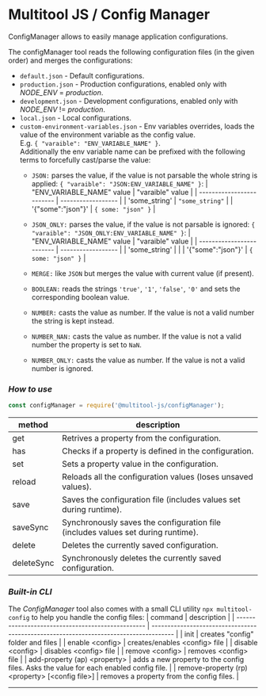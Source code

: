 # Multitool JS / Config Manager
ConfigManager allows to easily manage application configurations. 

The configManager tool reads the following configuration files (in the given order) and merges the configurations:
- `default.json` - Default configurations.
- `production.json` - Production configurations, enabled only with *NODE_ENV* = *production*.
- `development.json` - Development configurations, enabled only with *NODE_ENV* != *production*.
- `local.json` - Local configurations.
- `custom-environment-variables.json` - Env variables overrides, loads the value of the environment variable as the config value.   
  E.g. `{ "varaible": "ENV_VARIABLE_NAME" }`.   
  Additionally the env variable name can be prefixed with the following terms to forcefully cast/parse the value:
  - `JSON:` parses the value, if the value is not parsable the whole string is applied:
    `{ "varaible": "JSON:ENV_VARIABLE_NAME" }`:
    | "ENV_VARIABLE_NAME" value | "varaible" value   |
    | ------------------------- | ------------------ |
    | 'some_string'             | `"some_string"`    |
    | '{"some":"json"}'         | `{ some: "json" }` |

  - `JSON_ONLY:` parses the value, if the value is not parsable is ignored:
    `{ "varaible": "JSON_ONLY:ENV_VARIABLE_NAME" }`:
    | "ENV_VARIABLE_NAME" value | "varaible" value   |
    | ------------------------- | ------------------ |
    | 'some_string'             |                    |
    | '{"some":"json"}'         | `{ some: "json" }` |

  - `MERGE:` like `JSON` but merges the value with current value (if present).

  - `BOOLEAN:` reads the strings `'true'`, `'1'`, `'false'`, `'0'` and sets the corresponding boolean value.

  - `NUMBER:` casts the value as number. If the value is not a valid number the string is kept instead.

  - `NUMBER_NAN:` casts the value as number. If the value is not a valid number the property is set to `NaN`.

  - `NUMBER_ONLY:` casts the value as number. If the value is not a valid number is ignored.

### *How to use*

```js 
const configManager = require('@multitool-js/configManager');
```
| method     | description                                                                      |
| ---------- | -------------------------------------------------------------------------------- |
| get        | Retrives a property from the configuration.                                      |
| has        | Checks if a property is defined in the configuration.                            |
| set        | Sets a property value in the configuration.                                      |
| reload     | Reloads all the configuration values (loses unsaved values).                     |
| save       | Saves the configuration file (includes values set during runtime).               |
| saveSync   | Synchronously saves the configuration file (includes values set during runtime). |
| delete     | Deletes the currently saved configuration.                                       |
| deleteSync | Synchronously deletes the currently saved configuration.                         |

### *Built-in CLI*

The _ConfigManager_ tool also comes with a small CLI utility `npx multitool-config` to help you handle the config files:
| command                                           | description                                                                           |
| ------------------------------------------------- | ------------------------------------------------------------------------------------- |
| init                                              | creates "config" folder and files                                                     |
| enable \<config>                                  | creates/enables \<config> file                                                        |
| disable \<config>                                 | disables \<config> file                                                               |
| remove \<config>                                  | removes \<config> file                                                                |
| add-property (ap) \<property>                     | adds a new property to the config files. Asks the value for each enabled config file. |
| remove-property (rp) \<property> [\<config file>] | removes a property from the config files.                                             |

---
